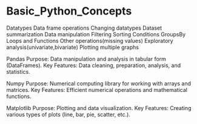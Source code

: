 # Basic_Python_Concepts
Datatypes
Data frame operations
Changing datatypes
Dataset summarization
Data manipulation
Filtering
Sorting
Conditions
GroupsBy
Loops and Functions
Other operations(missing values)
Exploratory analysis(univariate,bivariate)
Plotting multiple graphs

Pandas
Purpose: Data manipulation and analysis in tabular form (DataFrames).
Key Features: Data cleaning, preparation, analysis, and statistics.

Numpy
Purpose: Numerical computing library for working with arrays and matrices.
Key Features: Efficient numerical operations and mathematical functions.

Matplotlib
Purpose: Plotting and data visualization.
Key Features: Creating various types of plots (line, bar, pie, scatter, etc.).
